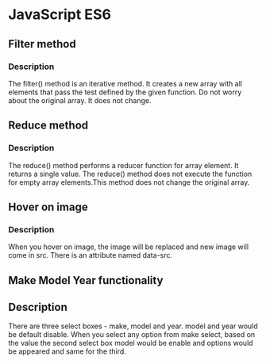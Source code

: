 # JavaScript ES6

## Filter method
### Description
The filter() method is an iterative method. It creates a new array with all elements that pass the test defined by the given function. Do not worry about the original array. It does not change.

## Reduce method
### Description
The reduce() method performs a reducer function for array element. It returns a single value. The reduce() method does not execute the function for empty array elements.This method does not change the original array.

## Hover on image
### Description
When you hover on image, the image will be replaced and new image will come in src. There is an attribute named data-src.

## Make Model Year functionality
## Description
There are three select boxes - make, model and year. model and year would be default disable. When you select any option from make select, based on the value the second select box model would be enable and options would be appeared and same for the third.